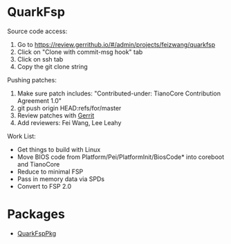 # QuarkFsp

Source code access:

1. Go to https://review.gerrithub.io/#/admin/projects/feizwang/quarkfsp
2. Click on "Clone with commit-msg hook" tab
3. Click on ssh tab
4. Copy the git clone string

Pushing patches:

1. Make sure patch includes: "Contributed-under: TianoCore Contribution
Agreement 1.0"
2. git push origin HEAD:refs/for/master
3. Review patches with [Gerrit](https://review.gerrithub.io/)
4. Add reviewers: Fei Wang, Lee Leahy

Work List:

* Get things to build with Linux
* Move BIOS code from Platform/Pei/PlatformInit/BiosCode* into coreboot and
TianoCore
* Reduce to minimal FSP
* Pass in memory data via SPDs
* Convert to FSP 2.0

# Packages

* [QuarkFspPkg](QuarkFspPkg)
